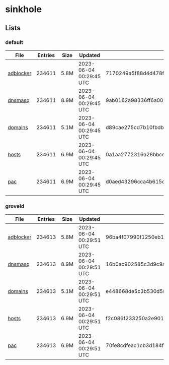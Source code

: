 # sinkhole

## Lists

### default

|File|Entries|Size|Updated|Hash|
|-|-|-|-|-|
|[adblocker](https://raw.githubusercontent.com/groveld/sinkhole/lists/default/adblocker.txt)|234611|5.8M|2023-06-04 00:29:45 UTC|7170249a5f88d4d478f7b9fea629be61fa8fc5333ef0b7cc0e4044ab9967f62a|
|[dnsmasq](https://raw.githubusercontent.com/groveld/sinkhole/lists/default/dnsmasq.txt)|234611|8.9M|2023-06-04 00:29:45 UTC|9ab0162a98336ff6a00912581d1e6c6bfe639fcf4060cb73bce0f71855121dc5|
|[domains](https://raw.githubusercontent.com/groveld/sinkhole/lists/default/domains.txt)|234611|5.1M|2023-06-04 00:29:45 UTC|d89cae275cd7b10fbdbc915c6d9991730def2ae1af0d2480c2c3da5477566a58|
|[hosts](https://raw.githubusercontent.com/groveld/sinkhole/lists/default/hosts.txt)|234611|6.9M|2023-06-04 00:29:45 UTC|0a1aa2772316a28bbce9fe04d2aed0b11864337625e0f56fc602e223eeaef0f6|
|[pac](https://raw.githubusercontent.com/groveld/sinkhole/lists/default/pac.txt)|234611|6.9M|2023-06-04 00:29:45 UTC|d0aed43296cca4b615c1acd9a59eaee6a7dc4dc99276259853b6b546f22ff632|

### groveld

|File|Entries|Size|Updated|Hash|
|-|-|-|-|-|
|[adblocker](https://raw.githubusercontent.com/groveld/sinkhole/lists/groveld/adblocker.txt)|234613|5.8M|2023-06-04 00:29:51 UTC|96ba4f07990f1250eb134fbeea59ef4118b8b72a7fc33b9e6f49ba9fbd945577|
|[dnsmasq](https://raw.githubusercontent.com/groveld/sinkhole/lists/groveld/dnsmasq.txt)|234613|8.9M|2023-06-04 00:29:51 UTC|16b0ac902585c3d9c9a8ccbfc72c75b8c7a41a9b5eee070a52074634cedeb3b5|
|[domains](https://raw.githubusercontent.com/groveld/sinkhole/lists/groveld/domains.txt)|234613|5.1M|2023-06-04 00:29:51 UTC|e448668de5c3b530d58b85eda1ae10c6d11a6d61d0686193c901d63ff06b9ca6|
|[hosts](https://raw.githubusercontent.com/groveld/sinkhole/lists/groveld/hosts.txt)|234613|6.9M|2023-06-04 00:29:51 UTC|f2c086f233250a2e901d3aeb4d73390ccfde667e2c47395c6b445a9030c40850|
|[pac](https://raw.githubusercontent.com/groveld/sinkhole/lists/groveld/pac.txt)|234613|6.9M|2023-06-04 00:29:51 UTC|70fe8cdfeac1cb3d184f052ab6e86b2f23c8cb7477fe83960c1ce686b47da7f2|
